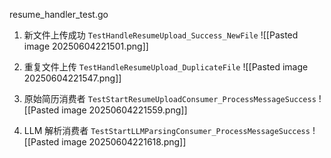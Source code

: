 resume_handler_test.go
1. 新文件上传成功 `TestHandleResumeUpload_Success_NewFile`
![[Pasted image 20250604221501.png]]

2. 重复文件上传 `TestHandleResumeUpload_DuplicateFile`
![[Pasted image 20250604221547.png]]



3. 原始简历消费者 `TestStartResumeUploadConsumer_ProcessMessageSuccess`
![[Pasted image 20250604221559.png]]


4. LLM 解析消费者 `TestStartLLMParsingConsumer_ProcessMessageSuccess`
![[Pasted image 20250604221618.png]]